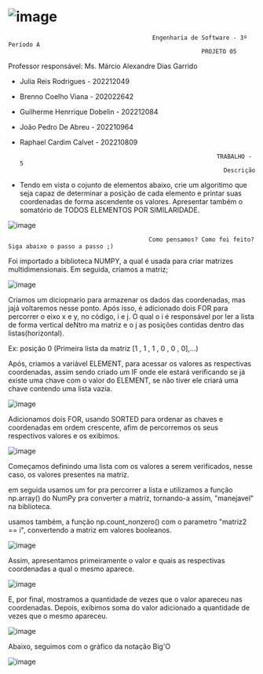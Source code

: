 # ![image](https://user-images.githubusercontent.com/102388580/228085808-0217a9aa-2fac-4ff7-8f41-e6b553c4d053.png)


                                             Engenharia de Software - 3º Período A
                                                           PROJETO 05
 Professor responsável: Ms. Márcio Alexandre Dias Garrido 

* Julia Reis Rodrigues - 202212049

* Brenno Coelho Viana - 202022642

* Guilherme Henrrique Dobelin - 202212084

* João Pedro De Abreu - 202210964

* Raphael Cardim Calvet - 202210809

                                                              TRABALHO - 5
                                                                Descrição   
                                                                 
*  Tendo em vista o cojunto de elementos abaixo, crie um algoritimo que seja capaz de determinar a posição de cada elemento e printar suas coordenadas de forma ascendente os valores. Apresentar também o somatório de TODOS ELEMENTOS POR SIMILARIDADE.
  
  ![image](https://user-images.githubusercontent.com/102388580/228089289-2ad162f4-d98b-439d-ad7a-430f84769001.png)

                                            Como pensamos? Como foi feito? Siga abaixo o passo a passo ;)

Foi importado a biblioteca NUMPY, a qual é usada para criar matrizes multidimensionais. Em seguida, criamos a matriz;

![image](https://user-images.githubusercontent.com/102388580/228085022-a4ec6cbf-8013-40d0-9e26-1e95a22d0156.png)


Criamos um diciopnario para armazenar os dados das coordenadas, mas jajá voltaremos nesse ponto. Após isso, é adicionado dois FOR para percorrer o eixo x e y,
no código, i e j. O qual o i é responsável por ler a lista de forma vertical deNtro ma matriz e o j as posições contidas dentro das listas(horizontal). 

Ex:
posição 0 (Primeira lista da matriz [1 , 1 , 1 , 0 , 0 , 0],...)

Após, criamos a variável ELEMENT, para acessar os valores as respectivas coordenadas, assim sendo criado um IF onde ele estará verificando se já existe uma chave com
o valor do ELEMENT, se não tiver ele criará uma chave contendo uma lista vazia.

![image](https://user-images.githubusercontent.com/102388580/228088474-b564c661-766a-4aed-9155-035c8b88723d.png)


Adicionamos dois FOR, usando SORTED para ordenar as chaves e coordenadas em ordem crescente, afim de percorremos os seus respectivos valores e os exibimos. 

![image](https://user-images.githubusercontent.com/102388580/228088549-a5b5ace7-64d8-4bec-8aca-fec765451bd6.png)


Começamos definindo uma lista com os valores a serem verificados, nesse caso, os valores presentes na matriz.

em seguida usamos um for pra percorrer a lista e utilizamos a função np.array() do NumPy pra converter a matriz, tornando-a assim, "manejavel" na biblioteca.

usamos também, a função np.count_nonzero() com o parametro "matriz2 == i", convertendo a matriz em valores booleanos.

![image](https://user-images.githubusercontent.com/102388580/228090298-457c4dc0-ca22-44bb-97ad-e674885444db.png)


Assim, apresentamos primeiramente o valor e quais as respectivas coordenadas a qual o mesmo aparece.

![image](https://user-images.githubusercontent.com/102388580/228085455-44db3749-3541-4b4e-86d9-cbf73c87c8e7.png)


E, por final, mostramos a quantidade de vezes que o valor apareceu nas coordenadas. Depois, exibimos soma do valor adicionado a quantidade de vezes que o mesmo apareceu.

![image](https://user-images.githubusercontent.com/102388580/228085509-511b57d3-29d1-4f0f-975e-3f2fd9ff561a.png)

Abaixo, seguimos com o gráfico da notação Big'O

![image](https://user-images.githubusercontent.com/102388580/228097156-914744e4-bf94-4158-87a9-47af2ca39884.png)

